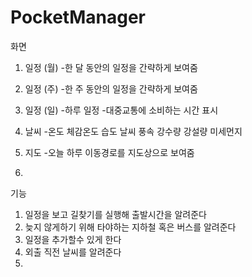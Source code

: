 # PocketManager


화면
1. 일정 (월)
  -한 달 동안의 일정을 간략하게 보여줌
  
2. 일정 (주)
  -한 주 동안의 일정을 간략하게 보여줌

3. 일정 (일)
  -하루 일정
  -대중교통에 소비하는 시간 표시

3. 날씨
  -온도 체감온도 습도 날씨 풍속 강수량 강설량 미세먼지

5. 지도
  -오늘 하루 이동경로를 지도상으로 보여줌
  
6. 


기능
1. 일정을 보고 길찾기를 실행해 출발시간을 알려준다
2. 늦지 않게하기 위해 타야하는 지하철 혹은 버스를 알려준다
3. 일정을 추가할수 있게 한다
4. 외출 직전 날씨를 알려준다
5. 
